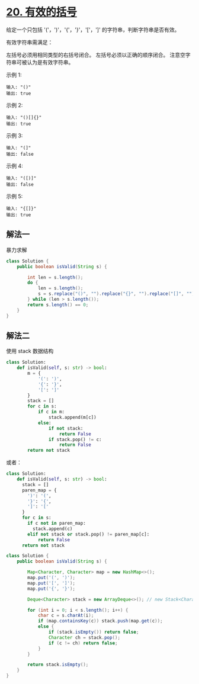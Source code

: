 
# [20. 有效的括号](https://leetcode-cn.com/problems/valid-parentheses/)

给定一个只包括 '('，')'，'{'，'}'，'['，']' 的字符串，判断字符串是否有效。

有效字符串需满足：

左括号必须用相同类型的右括号闭合。
左括号必须以正确的顺序闭合。
注意空字符串可被认为是有效字符串。

示例 1:

```
输入: "()"
输出: true
```

示例 2:

```
输入: "()[]{}"
输出: true
```

示例 3:

```
输入: "(]"
输出: false
```

示例 4:

```
输入: "([)]"
输出: false
```

示例 5:

```
输入: "{[]}"
输出: true
```

## 解法一

暴力求解

```Java
class Solution {
    public boolean isValid(String s) {

        int len = s.length();
        do {
            len = s.length();
            s = s.replace("()", "").replace("{}", "").replace("[]", "");
        } while (len > s.length());
        return s.length() == 0;
    }
}
```

## 解法二

使用 stack 数据结构

```python
class Solution:
    def isValid(self, s: str) -> bool:
        m = {
            '(': ')', 
            '{': '}', 
            '[': ']'
        }
        stack = []
        for c in s:
            if c in m:
                stack.append(m[c])
            else:
                if not stack:
                    return False
                if stack.pop() != c:
                    return False
        return not stack
```

或者：

```python
class Solution:
    def isValid(self, s: str) -> bool:
      stack = []
      paren_map = {
        ')': '(',
        '}': '{',
        ']': '['
      }
      for c in s:
        if c not in paren_map:
          stack.append(c)
        elif not stack or stack.pop() != paren_map[c]:
            return False
      return not stack 
```

```Java
class Solution {
    public boolean isValid(String s) {

        Map<Character, Character> map = new HashMap<>();
        map.put('(', ')');
        map.put('[', ']');
        map.put('{', '}');

        Deque<Character> stack = new ArrayDeque<>(); // new Stack<Character>();

        for (int i = 0; i < s.length(); i++) {
            char c = s.charAt(i);
            if (map.containsKey(c)) stack.push(map.get(c));
            else {
                if (stack.isEmpty()) return false;
                Character ch = stack.pop();
                if (c != ch) return false;
            }
        }

        return stack.isEmpty();
    }
}
```